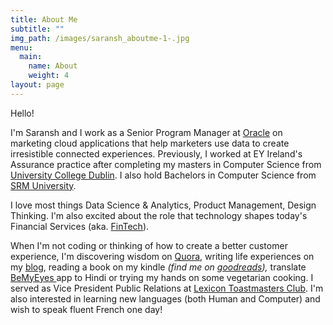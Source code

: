 ```yaml
---
title: About Me
subtitle: ""
img_path: /images/saransh_aboutme-1-.jpg
menu:
  main:
    name: About
    weight: 4
layout: page
---
```

Hello!

I'm Saransh and I work as a Senior Program Manager at [Oracle](https://oracle.com) on marketing cloud applications that help marketers use data to create irresistible connected experiences. Previously, I worked at EY Ireland's Assurance practice after completing my masters in Computer Science from [University College Dublin](http://www.ucd.ie/). I also hold Bachelors in Computer Science from [SRM University](http://www.srmuniv.ac.in/).

I love most things Data Science & Analytics, Product Management, Design Thinking. I'm also excited about the role that technology shapes today's Financial Services (aka. [FinTech](https://twitter.com/hashtag/fintech)).

When I'm not coding or thinking of how to create a better customer experience, I'm discovering wisdom on [Quora](https://quora.com/profile/Saransh-Agarwal-2), writing life experiences on my [blog](/blog/index.html), reading a book on my kindle *(find me on [goodreads](https://www.goodreads.com/saranshag)),* translate [BeMyEyes ](https://crowdin.com/project/be-my-eyes-android)app to Hindi or trying my hands on some vegetarian cooking. I served as Vice President Public Relations at [Lexicon Toastmasters Club](https://www.toastmasters.org/Find-a-Club/02197304-lexicon-toastmasters). I'm also interested in learning new languages (both Human and Computer) and wish to speak fluent French one day!
